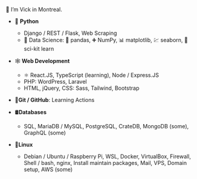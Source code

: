 👋 I’m Vick in Montreal.
- 🐍 **Python**
  - Django / REST / Flask, Web Scraping
  - 🔬 Data Science: 🐼 pandas, ➕ NumPy, 📊 matplotlib, 💹 seaborn, 🤖 sci-kit learn 
- 🕸️ **Web Development**
  - ⚛️ React.JS, TypeScript (learning), Node / Express.JS
  - PHP: WordPress, Laravel
  - HTML, jQuery, CSS: Sass, Tailwind, Bootstrap
- 🌵**Git / GitHub**: Learning Actions
- 🛢️**Databases**
    - SQL, MariaDB / MySQL, PostgreSQL, CrateDB, MongoDB (some), GraphQL (some)   
- 🐧**Linux**
  - Debian / Ubuntu / Raspberry Pi, WSL, Docker, VirtualBox, Firewall, Shell / bash, nginx, Install maintain packages, Mail, VPS, Domain setup, AWS (some)
 
  <!---
vvickedvveb/vvickedvveb is a ✨ special ✨ repository because its `README.md` (this file) appears on your GitHub profile.
You can click the Preview link to take a look at your changes.
--->
